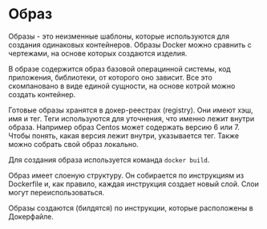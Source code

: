 # Образ

Образы - это неизменные шаблоны, которые используются для создания одинаковых контейнеров. Образы Docker можно сравнить с чертежами, на основе которых создаются изделия.

В образе содержится образ базовой операцинной системы, код приложения, библиотеки, от которого оно зависит. Все это скомпановано в виде единой сущности, на основе котрой можно создать контейнер.

Готовые образы хранятся в докер-реестрах (registry). Они имеют хэш, имя и тег. Теги используются для уточнения, что именно лежит внутри образа. Например образ Centos может содержать версию 6 или 7. Чтобы понять, какая версия лежит внутри, указывается тег. Также можно собрать свой образ локально.

Для создания образа используется команда `docker build`.

Образ имеет слоеную структуру. Он собирается по инструкциям из Dockerfile и, как правило, каждая инструкция создает новый слой. Слои могут переиспользоваться.

Образы создаются (билдятся) по инструкции, которые расположены в Докерфайле.
